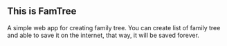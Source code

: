 ## This is FamTree
A simple web app for creating family tree. You can create list of family tree and able to save it on the internet, that way, it will be saved forever.